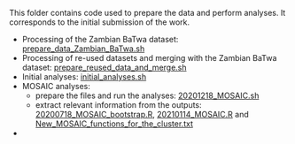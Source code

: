 This folder contains code used to prepare the data and perform analyses. It corresponds to the initial submission of the work.

- Processing of the Zambian BaTwa dataset: [prepare_data_Zambian_BaTwa.sh](prepare_data_Zambian_BaTwa.sh)
- Processing of re-used datasets and merging with the Zambian BaTwa dataset: [prepare_reused_data_and_merge.sh](prepare_reused_data_and_merge.sh)
- Initial analyses: [initial_analyses.sh](initial_analyses.sh)
- MOSAIC analyses:
  - prepare the files and run the analyses: [20201218_MOSAIC.sh](20201218_MOSAIC.sh)
  - extract relevant information from the outputs: [20200718_MOSAIC_bootstrap.R](20200718_MOSAIC_bootstrap.R), [20210114_MOSAIC.R](20210114_MOSAIC.R) and [New_MOSAIC_functions_for_the_cluster.txt](New_MOSAIC_functions_for_the_cluster.txt)
- 
